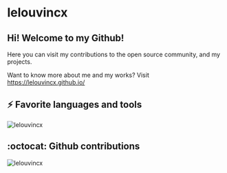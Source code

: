 # lelouvincx

## Hi! Welcome to my Github!

Here you can visit my contributions to the open source community, and my projects.

Want to know more about me and my works? Visit https://lelouvincx.github.io/

## ⚡ Favorite languages and tools

<img src="https://github-readme-stats.vercel.app/api/top-langs/?username=lelouvincx&hide=css,html,powershell,elm,php,javascript,jupyter-notebook&show_icons=true&count_private=true&theme=algolia&layout=compact" alt="lelouvincx" />

## :octocat: Github contributions

<img src="https://github-readme-stats.vercel.app/api?username=lelouvincx&show_icons=true&count_private=true&theme=algolia" alt="lelouvincx" />
